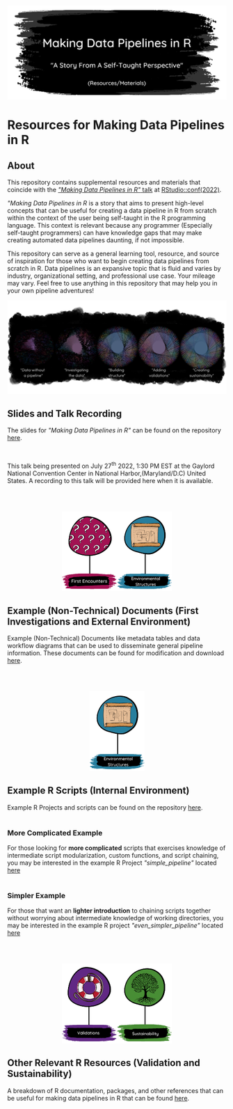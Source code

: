 <img src="images/readme_logo.png" alt="Making Data Pipelines in R: A Story From A Self Taught Perspective Resources and Materials on a black and gray blotchy background" style="max-width='100%;'"/>

# **Resources for Making Data Pipelines in R** <br>

## **About**

This repository contains supplemental resources and materials that coincide with the [*"Making Data Pipelines in R"* talk](https://sched.co/11iZI) at [RStudio::conf(2022)](https://www.rstudio.com/conference/2022/schedule/).

*"Making Data Pipelines in R* is a story that aims to present high-level concepts that can be useful for creating a data pipeline in R from scratch within the context of the user being self-taught in the R programming language. This context is relevant because any programmer (Especially self-taught programmers) can have knowledge gaps that may make creating automated data pipelines daunting, if not impossible.

This repository can serve as a general learning tool, resource, and source of inspiration for those who want to begin creating data pipelines from scratch in R. Data pipelines is an expansive topic that is fluid and varies by industry, organizational setting, and professional use case. Your mileage may vary. Feel free to use anything in this repository that may help you in your own pipeline adventures!

<img src="images/pl_flow.png" style="max-width: 100%"/>

<br>

## **Slides and Talk Recording**

The slides for *"Making Data Pipelines in R"* can be found on the repository [here](https://meghansaha.github.io/pipelines_in_R).

<br>

This talk being presented on July 27<sup>th</sup> 2022, 1:30 PM EST at the Gaylord National Convention Center in National Harbor,(Maryland/D.C) United States. A recording to this talk will be provided here when it is available.

<br><br>
<center><img src="images/fe_es_banner.png" style="max-width: 50%"/></center>

## **Example (Non-Technical) Documents (First Investigations and External Environment)**

Example (Non-Technical) Documents like metadata tables and data workflow diagrams that can be used to disseminate general pipeline information. These documents can be found for modification and download [here](examples/documents).

<br><br>
<center><img src="images/es_banner.png" style="max-width: 25%"/></center>

## **Example R Scripts (Internal Environment)**

Example R Projects and scripts can be found on the repository [here](examples/projects).<br><br>

### More Complicated Example
For those looking for **more complicated** scripts that exercises knowledge of intermediate script modularization, custom functions, and script chaining, you may be interested in the example R Project *"simple_pipeline"* located [here](examples/projects/simple_pipeline)<br><br>

### Simpler Example
For those that want an **lighter introduction** to chaining scripts together without worrying about intermediate knowledge of working directories, you may be interested in the example R project *"even_simpler_pipeline"* located [here](examples/projects/even_simpler_pipeline)

<br><br>

<center><img src="images/val_sus_banner.png" style="max-width: 50%"/></center>

## **Other Relevant R Resources (Validation and Sustainability)**

A breakdown of R documentation, packages, and other references that can be useful for making data pipelines in R that can be found [here](other_resources.md).
